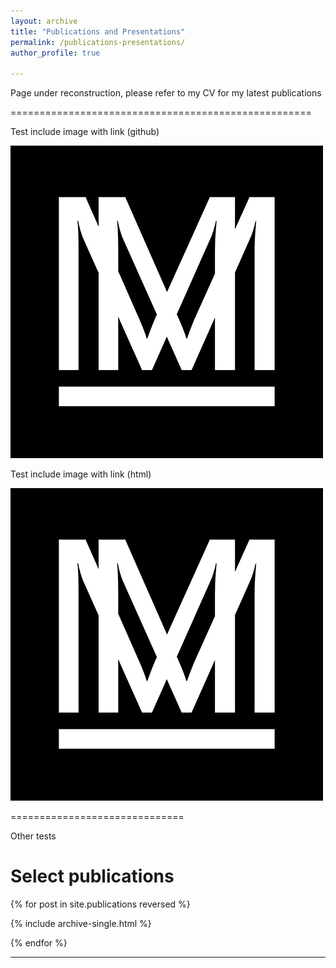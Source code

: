 ```yaml
---
layout: archive
title: "Publications and Presentations"
permalink: /publications-presentations/
author_profile: true

---
```


Page under reconstruction, please refer to my CV for my latest publications



====================================================


Test include image with link (github)

[![Image new new description](/images/site-logo.png)](https://aymeric-collart.github.io/publications/)

Test include image with link (html)

<a href="https://aymeric-collart.github.io/publications/">
   <img src="/images/site-logo.png" alt="Image new description">
</a>

==============================

Other tests

<h1>Select publications</h1>

{% for post in site.publications reversed %}

{% include archive-single.html %}

{% endfor %}

<hr/>
